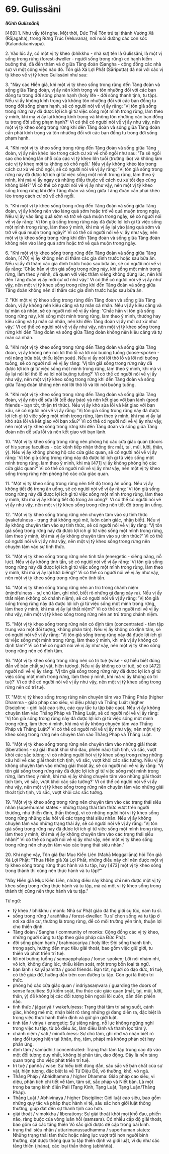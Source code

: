 # 69. Gulissäni
***(Kinh Gulissäni)***

[469] 1. Như vầy tôi nghe. Một thời, Đức Thế Tôn trú tại thành Vương Xá (Rājagaha), trong Rừng Trúc (Veluvana), nơi nuôi dưỡng các con sóc (Kalandakanivāpa).

2\. Vào lúc ấy, có một vị tỳ kheo (bhikkhu - nhà sư) tên là Gulissäni, là một vị sống trong rừng (forest-dweller - người sống trong rừng) có hạnh kiểm buông thả, đã đến thăm và ở giữa Tăng đoàn (Sangha - cộng đồng các nhà sư) vì một công việc nào đó. Tôn giả Xá Lợi Phất (Sāriputta) đã nói với các vị tỳ kheo về vị tỳ kheo Gulissäni như sau:

3\. "Này các Hiền giả, khi một vị tỳ kheo sống trong rừng đến Tăng đoàn và sống giữa Tăng đoàn, vị ấy nên kính trọng và tôn nhường đối với các bạn đồng tu trong đời sống phạm hạnh (holy life - đời sống thanh tịnh, tu tập). Nếu vị ấy không kính trọng và không tôn nhường đối với các bạn đồng tu trong đời sống phạm hạnh, sẽ có người nói về vị ấy rằng: 'Vị tôn giả sống trong rừng này đã được lợi ích gì từ việc sống một mình trong rừng, làm theo ý mình, khi mà vị ấy lại không kính trọng và không tôn nhường các bạn đồng tu trong đời sống phạm hạnh?' Vì có thể có người nói về vị ấy như vậy, nên một vị tỳ kheo sống trong rừng khi đến Tăng đoàn và sống giữa Tăng đoàn cần phải kính trọng và tôn nhường đối với các bạn đồng tu trong đời sống phạm hạnh.

4\. "Khi một vị tỳ kheo sống trong rừng đến Tăng đoàn và sống giữa Tăng đoàn, vị ấy nên khéo léo trong cách cư xử về chỗ ngồi như sau: 'Ta sẽ ngồi sao cho không lấn chỗ của các vị tỳ kheo lớn tuổi (trưởng lão) và không làm các vị tỳ kheo mới tu không có chỗ ngồi.' Nếu vị ấy không khéo léo trong cách cư xử về chỗ ngồi, sẽ có người nói về vị ấy rằng: 'Vị tôn giả sống trong rừng này đã được lợi ích gì từ việc sống một mình trong rừng, làm theo ý mình, khi mà vị ấy ngay cả những điều thuộc về cách cư xử tốt đẹp cũng không biết?' Vì có thể có người nói về vị ấy như vậy, nên một vị tỳ kheo sống trong rừng khi đến Tăng đoàn và sống giữa Tăng đoàn cần phải khéo léo trong cách cư xử về chỗ ngồi.

5\. "Khi một vị tỳ kheo sống trong rừng đến Tăng đoàn và sống giữa Tăng đoàn, vị ấy không nên vào làng quá sớm hoặc trở về quá muộn trong ngày. Nếu vị ấy vào làng quá sớm và trở về quá muộn trong ngày, sẽ có người nói về vị ấy rằng: 'Vị tôn giả sống trong rừng này đã được lợi ích gì từ việc sống một mình trong rừng, làm theo ý mình, khi mà vị ấy lại vào làng quá sớm và trở về quá muộn trong ngày?' Vì có thể có người nói về vị ấy như vậy, nên một vị tỳ kheo sống trong rừng khi đến Tăng đoàn và sống giữa Tăng đoàn không nên vào làng quá sớm hoặc trở về quá muộn trong ngày.

6\. "Khi một vị tỳ kheo sống trong rừng đến Tăng đoàn và sống giữa Tăng đoàn, [470] vị ấy không nên đi thăm các gia đình trước hoặc sau bữa ăn. Nếu vị ấy đi thăm các gia đình trước hoặc sau bữa ăn, sẽ có người nói về vị ấy rằng: 'Chắc hẳn vị tôn giả sống trong rừng này, khi sống một mình trong rừng, làm theo ý mình, đã quen với việc thăm viếng không đúng lúc, nên khi đến Tăng đoàn vị ấy mới cư xử như vậy.' Vì có thể có người nói về vị ấy như vậy, nên một vị tỳ kheo sống trong rừng khi đến Tăng đoàn và sống giữa Tăng đoàn không nên đi thăm các gia đình trước hoặc sau bữa ăn.

7\. "Khi một vị tỳ kheo sống trong rừng đến Tăng đoàn và sống giữa Tăng đoàn, vị ấy không nên kiêu căng và tự mãn cá nhân. Nếu vị ấy kiêu căng và tự mãn cá nhân, sẽ có người nói về vị ấy rằng: 'Chắc hẳn vị tôn giả sống trong rừng này, khi sống một mình trong rừng, làm theo ý mình, thường hay kiêu căng và tự mãn cá nhân, nên khi đến Tăng đoàn vị ấy mới cư xử như vậy.' Vì có thể có người nói về vị ấy như vậy, nên một vị tỳ kheo sống trong rừng khi đến Tăng đoàn và sống giữa Tăng đoàn không nên kiêu căng và tự mãn cá nhân.

8\. "Khi một vị tỳ kheo sống trong rừng đến Tăng đoàn và sống giữa Tăng đoàn, vị ấy không nên nói lời thô lỗ và lời nói buông tuồng (loose-spoken - nói năng bừa bãi, thiếu kiểm soát). Nếu vị ấy nói lời thô lỗ và lời nói buông tuồng, sẽ có người nói về vị ấy rằng: 'Vị tôn giả sống trong rừng này đã được lợi ích gì từ việc sống một mình trong rừng, làm theo ý mình, khi mà vị ấy lại nói lời thô lỗ và lời nói buông tuồng?' Vì có thể có người nói về vị ấy như vậy, nên một vị tỳ kheo sống trong rừng khi đến Tăng đoàn và sống giữa Tăng đoàn không nên nói lời thô lỗ và lời nói buông tuồng.

9\. "Khi một vị tỳ kheo sống trong rừng đến Tăng đoàn và sống giữa Tăng đoàn, vị ấy nên dễ sửa lỗi (dễ dạy bảo) và nên kết giao với bạn lành (good friends - bạn tốt, thiện tri thức). Nếu vị ấy khó sửa lỗi và kết giao với bạn xấu, sẽ có người nói về vị ấy rằng: 'Vị tôn giả sống trong rừng này đã được lợi ích gì từ việc sống một mình trong rừng, làm theo ý mình, khi mà vị ấy lại khó sửa lỗi và kết giao với bạn xấu?' Vì có thể có người nói về vị ấy như vậy, nên một vị tỳ kheo sống trong rừng khi đến Tăng đoàn và sống giữa Tăng đoàn nên dễ sửa lỗi và nên kết giao với bạn lành.

10\. "Một vị tỳ kheo sống trong rừng nên phòng hộ các cửa giác quan (doors of his sense faculties - các kênh tiếp nhận thông tin: mắt, tai, mũi, lưỡi, thân, ý). Nếu vị ấy không phòng hộ các cửa giác quan, sẽ có người nói về vị ấy rằng: 'Vị tôn giả sống trong rừng này đã được lợi ích gì từ việc sống một mình trong rừng, làm theo ý mình, khi mà [471] vị ấy không phòng hộ các cửa giác quan?' Vì có thể có người nói về vị ấy như vậy, nên một vị tỳ kheo sống trong rừng nên phòng hộ các cửa giác quan.

11\. "Một vị tỳ kheo sống trong rừng nên tiết độ trong ăn uống. Nếu vị ấy không tiết độ trong ăn uống, sẽ có người nói về vị ấy rằng: 'Vị tôn giả sống trong rừng này đã được lợi ích gì từ việc sống một mình trong rừng, làm theo ý mình, khi mà vị ấy không tiết độ trong ăn uống?' Vì có thể có người nói về vị ấy như vậy, nên một vị tỳ kheo sống trong rừng nên tiết độ trong ăn uống.

12\. "Một vị tỳ kheo sống trong rừng nên chuyên tâm vào sự tỉnh thức (wakefulness - trạng thái không ngủ mê, luôn cảnh giác, nhận biết). Nếu vị ấy không chuyên tâm vào sự tỉnh thức, sẽ có người nói về vị ấy rằng: 'Vị tôn giả sống trong rừng này đã được lợi ích gì từ việc sống một mình trong rừng, làm theo ý mình, khi mà vị ấy không chuyên tâm vào sự tỉnh thức?' Vì có thể có người nói về vị ấy như vậy, nên một vị tỳ kheo sống trong rừng nên chuyên tâm vào sự tỉnh thức.

13\. "Một vị tỳ kheo sống trong rừng nên tinh tấn (energetic - siêng năng, nỗ lực). Nếu vị ấy không tinh tấn, sẽ có người nói về vị ấy rằng: 'Vị tôn giả sống trong rừng này đã được lợi ích gì từ việc sống một mình trong rừng, làm theo ý mình, khi mà vị ấy lại lười biếng?' Vì có thể có người nói về vị ấy như vậy, nên một vị tỳ kheo sống trong rừng nên tinh tấn.

14\. "Một vị tỳ kheo sống trong rừng nên an trú trong chánh niệm (mindfulness - sự chú tâm, ghi nhớ, biết rõ những gì đang xảy ra). Nếu vị ấy thất niệm (không có chánh niệm), sẽ có người nói về vị ấy rằng: 'Vị tôn giả sống trong rừng này đã được lợi ích gì từ việc sống một mình trong rừng, làm theo ý mình, khi mà vị ấy lại thất niệm?' Vì có thể có người nói về vị ấy như vậy, nên một vị tỳ kheo sống trong rừng nên an trú trong chánh niệm.

15\. "Một vị tỳ kheo sống trong rừng nên có định tâm (concentrated - tâm tập trung vào một đối tượng, không phân tán). Nếu vị ấy không có định tâm, sẽ có người nói về vị ấy rằng: 'Vị tôn giả sống trong rừng này đã được lợi ích gì từ việc sống một mình trong rừng, làm theo ý mình, khi mà vị ấy không có định tâm?' Vì có thể có người nói về vị ấy như vậy, nên một vị tỳ kheo sống trong rừng nên có định tâm.

16\. "Một vị tỳ kheo sống trong rừng nên có trí tuệ (wise - sự hiểu biết đúng đắn về bản chất sự vật, hiện tượng). Nếu vị ấy không có trí tuệ, sẽ có [472] người nói về vị ấy rằng: 'Vị tôn giả sống trong rừng này đã được lợi ích gì từ việc sống một mình trong rừng, làm theo ý mình, khi mà vị ấy không có trí tuệ?' Vì có thể có người nói về vị ấy như vậy, nên một vị tỳ kheo sống trong rừng nên có trí tuệ.

17\. "Một vị tỳ kheo sống trong rừng nên chuyên tâm vào Thắng Pháp (higher Dhamma - giáo pháp cao siêu, vi diệu pháp) và Thắng Luật (higher Discipline - giới luật cao siêu, các quy tắc tu tập bậc cao). Nếu vị ấy không chuyên tâm vào Thắng Pháp và Thắng Luật, sẽ có người nói về vị ấy rằng: 'Vị tôn giả sống trong rừng này đã được lợi ích gì từ việc sống một mình trong rừng, làm theo ý mình, khi mà vị ấy không chuyên tâm vào Thắng Pháp và Thắng Luật?' Vì có thể có người nói về vị ấy như vậy, nên một vị tỳ kheo sống trong rừng nên chuyên tâm vào Thắng Pháp và Thắng Luật.

18\. "Một vị tỳ kheo sống trong rừng nên chuyên tâm vào những giải thoát (liberations - sự giải thoát khỏi khổ đau, phiền não) tịch tịnh, vô sắc, vượt khỏi các sắc tướng; vì có những người hỏi vị tỳ kheo sống trong rừng những câu hỏi về các giải thoát tịch tịnh, vô sắc, vượt khỏi các sắc tướng. Nếu vị ấy không chuyên tâm vào những giải thoát ấy, sẽ có người nói về vị ấy rằng: 'Vị tôn giả sống trong rừng này đã được lợi ích gì từ việc sống một mình trong rừng, làm theo ý mình, khi mà vị ấy không chuyên tâm vào những giải thoát tịch tịnh, vô sắc, vượt khỏi các sắc tướng?' Vì có thể có người nói về vị ấy như vậy, nên một vị tỳ kheo sống trong rừng nên chuyên tâm vào những giải thoát tịch tịnh, vô sắc, vượt khỏi các sắc tướng.

19\. "Một vị tỳ kheo sống trong rừng nên chuyên tâm vào các trạng thái siêu nhân (superhuman states - những trạng thái tâm thức vượt trên người thường, như thiền định, thần thông), vì có những người hỏi vị tỳ kheo sống trong rừng những câu hỏi về các trạng thái siêu nhân. Nếu vị ấy không chuyên tâm vào những trạng thái ấy, sẽ có người nói về vị ấy rằng: 'Vị tôn giả sống trong rừng này đã được lợi ích gì từ việc sống một mình trong rừng, làm theo ý mình, khi mà vị ấy không chuyên tâm vào các trạng thái siêu nhân?' Vì có thể có người nói về vị ấy như vậy, nên một vị tỳ kheo sống trong rừng nên chuyên tâm vào các trạng thái siêu nhân."

20\. Khi nghe vậy, Tôn giả Đại Mục Kiền Liên (Mahā Moggallāna) hỏi Tôn giả Xá Lợi Phất: "Thưa Hiền giả Xá Lợi Phất, những điều này chỉ nên được một vị tỳ kheo sống trong rừng thực hành và tu tập, hay [473] một vị tỳ kheo sống trong thành thị cũng nên thực hành và tu tập?"

"Này Hiền giả Mục Kiền Liên, những điều này không chỉ nên được một vị tỳ kheo sống trong rừng thực hành và tu tập, mà cả một vị tỳ kheo sống trong thành thị cũng nên thực hành và tu tập."

<!--pg-->
Từ ngữ:
- tỳ kheo / bhikkhu / monk: Nhà sư Phật giáo đã thọ giới cụ túc, nam tu sĩ.
- sống trong rừng / araññika / forest-dweller: Tu sĩ chọn sống và tu tập ở nơi xa dân cư, thường là trong rừng, để có môi trường yên tĩnh, thuận lợi cho thiền định.
- Tăng đoàn / Sangha / community of monks: Cộng đồng các vị tỳ kheo, những người cùng tu tập theo giáo pháp của Đức Phật.
- đời sống phạm hạnh / brahmacariya / holy life: Đời sống thanh tịnh, trong sạch, hướng đến mục tiêu giải thoát, bao gồm việc giữ giới, tu thiền và phát triển trí tuệ.
- lời nói buông tuồng / sampapphalāpa / loose-spoken: Lời nói nhảm nhí, vô ích, không đúng lúc, thiếu kiểm soát, một trong bốn loại tà ngữ.
- bạn lành / kalyāṇamitta / good friends: Bạn tốt, người có đạo đức, trí tuệ, có thể giúp đỡ, hướng dẫn trên con đường tu tập. Còn gọi là thiện tri thức.
- phòng hộ các cửa giác quan / indriyasaṃvara / guarding the doors of sense faculties: Sự kiểm soát, thu thúc các giác quan (mắt, tai, mũi, lưỡi, thân, ý) để không bị các đối tượng bên ngoài lôi cuốn, dẫn đến phiền não.
- tỉnh thức / jāgariyā / wakefulness: Trạng thái tâm trí sáng suốt, cảnh giác, không mê mờ, nhận biết rõ ràng những gì đang diễn ra, đặc biệt là trong việc thực hành thiền định và giữ gìn giới luật.
- tinh tấn / viriya / energetic: Sự siêng năng, nỗ lực không ngừng nghỉ trong việc tu tập, từ bỏ điều ác, làm điều lành và thanh lọc tâm ý.
- chánh niệm / sati / mindfulness: Sự chú tâm, ghi nhớ và nhận biết rõ ràng đối tượng hiện tại (thân, thọ, tâm, pháp) mà không phán xét hay phản ứng.
- định tâm / samādhi / concentrated: Trạng thái tâm tập trung cao độ vào một đối tượng duy nhất, không bị phân tán, dao động. Đây là nền tảng quan trọng cho việc phát triển trí tuệ.
- trí tuệ / paññā / wise: Sự hiểu biết đúng đắn, sâu sắc về bản chất của sự vật, hiện tượng, đặc biệt là về Tứ Diệu Đế, vô thường, khổ, vô ngã.
- Thắng Pháp / Abhidhamma / higher Dhamma: Giáo pháp cao siêu, vi diệu, phân tích chi tiết về tâm, tâm sở, sắc pháp và Niết bàn. Là một trong ba tạng kinh điển Pali (Tạng Kinh, Tạng Luật, Tạng Luận/Thắng Pháp).
- Thắng Luật / Abhivinaya / higher Discipline: Giới luật cao siêu, bao gồm những quy tắc và pháp thực hành vi tế, sâu sắc hơn giới luật thông thường, giúp đạt đến sự thanh tịnh cao hơn.
- giải thoát / vimokkha / liberations: Sự giải thoát khỏi mọi khổ đau, phiền não, ràng buộc của vòng luân hồi (samsara). Có nhiều cấp độ giải thoát, bao gồm cả các tầng thiền Vô sắc giới được đề cập trong bài kinh.
- trạng thái siêu nhân / uttarimanussadhamma / superhuman states: Những trạng thái tâm thức hoặc năng lực vượt trội hơn người bình thường, đạt được thông qua tu tập thiền định và giới luật, ví dụ như các tầng thiền (jhāna), các loại thần thông (abhiññā).